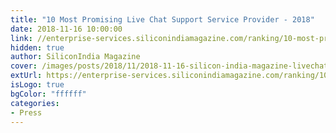 ```yaml
---
title: "10 Most Promising Live Chat Support Service Provider - 2018"
date: 2018-11-16 10:00:00
link: //enterprise-services.siliconindiamagazine.com/ranking/10-most-promising-live-chat-support-service-provider-%E2%80%93-2018-rid-482.html
hidden: true
author: SiliconIndia Magazine
cover: /images/posts/2018/11/2018-11-16-silicon-india-magazine-livechat/SI-LiveChat.jpg
extUrl: https://enterprise-services.siliconindiamagazine.com/ranking/10-most-promising-live-chat-support-service-provider-%E2%80%93-2018-rid-482.html
isLogo: true
bgColor: "ffffff"
categories:
- Press
---
```





